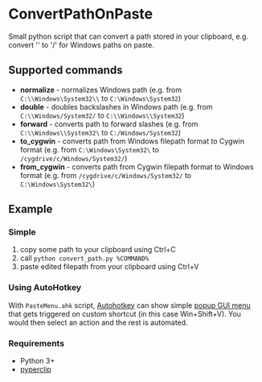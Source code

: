 # ConvertPathOnPaste

Small python script that can convert a path stored in your clipboard, e.g. convert '\' to '/' for Windows paths on paste.

## Supported commands

- **normalize** - normalizes Windows path (e.g. from `C:\\Windows\System32\\` to `C:\Windows\System32`)
- **double** - doubles backslashes in Windows path (e.g. from `C:\\Windows/System32/` to `C:\\Windows\\System32`)
- **forward** - converts path to forward slashes (e.g. from `C:\\Windows\\System32\` to `C:/Windows/System32`)
- **to_cygwin** - converts path from Windows filepath format to Cygwin format (e.g. from `C:\Windows\System32\` to `/cygdrive/c/Windows/System32/`)
- **from_cygwin** - converts path from Cygwin filepath format to Windows format (e.g. from `/cygdrive/c/Windows/System32/` to `C:\Windows\System32\`)

## Example

### Simple

1. copy some path to your clipboard using Ctrl+C
2. call `python convert_path.py %COMMAND%`
3. paste edited filepath from your clipboard using Ctrl+V


### Using AutoHotkey

With `PasteMenu.ahk` script, [Autohotkey](https://www.autohotkey.com/) can show simple [popup GUI menu](https://www.autohotkey.com/docs/commands/Menu.htm#Remarks) that gets triggered on custom shortcut (in this case Win+Shift+V). You would then select an action and the rest is automated.  
 
### Requirements

- Python 3+
- [pyperclip](https://pypi.org/project/pyperclip/)


